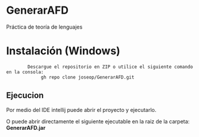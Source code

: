 # GenerarAFD
Práctica de teoría de lenguajes
# Instalación (Windows)
            Descargue el repositorio en ZIP o utilice el siguiente comando en la consola:
                 gh repo clone joseop/GenerarAFD.git
    
## Ejecucion

Por medio del IDE intellij puede abrir el proyecto y ejecutarlo.

O puede abrir directamente el siguiente ejecutable en la raiz de la carpeta:
              **GenerarAFD.jar**
